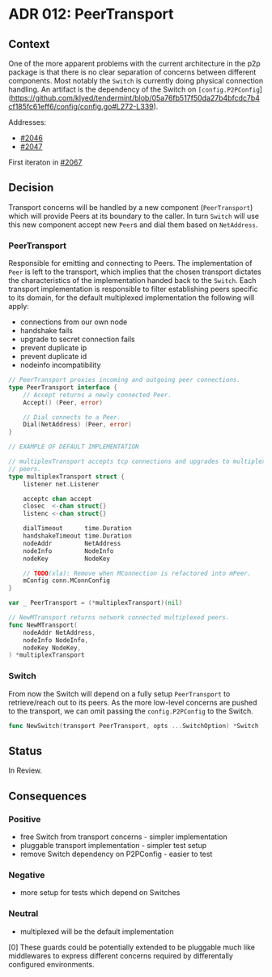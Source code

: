 # ADR 012: PeerTransport

## Context

One of the more apparent problems with the current architecture in the p2p
package is that there is no clear separation of concerns between different
components. Most notably the `Switch` is currently doing physical connection
handling. An artifact is the dependency of the Switch on
`[config.P2PConfig`](https://github.com/klyed/tendermint/blob/05a76fb517f50da27b4bfcdc7b4cf185fc61eff6/config/config.go#L272-L339).

Addresses:

- [#2046](https://github.com/klyed/tendermint/issues/2046)
- [#2047](https://github.com/klyed/tendermint/issues/2047)

First iteraton in [#2067](https://github.com/klyed/tendermint/issues/2067)

## Decision

Transport concerns will be handled by a new component (`PeerTransport`) which
will provide Peers at its boundary to the caller. In turn `Switch` will use
this new component accept new `Peer`s and dial them based on `NetAddress`.

### PeerTransport

Responsible for emitting and connecting to Peers. The implementation of `Peer`
is left to the transport, which implies that the chosen transport dictates the
characteristics of the implementation handed back to the `Switch`. Each
transport implementation is responsible to filter establishing peers specific
to its domain, for the default multiplexed implementation the following will
apply:

- connections from our own node
- handshake fails
- upgrade to secret connection fails
- prevent duplicate ip
- prevent duplicate id
- nodeinfo incompatibility

```go
// PeerTransport proxies incoming and outgoing peer connections.
type PeerTransport interface {
	// Accept returns a newly connected Peer.
	Accept() (Peer, error)

	// Dial connects to a Peer.
	Dial(NetAddress) (Peer, error)
}

// EXAMPLE OF DEFAULT IMPLEMENTATION

// multiplexTransport accepts tcp connections and upgrades to multiplexted
// peers.
type multiplexTransport struct {
	listener net.Listener

	acceptc chan accept
	closec  <-chan struct{}
	listenc <-chan struct{}

	dialTimeout      time.Duration
	handshakeTimeout time.Duration
	nodeAddr         NetAddress
	nodeInfo         NodeInfo
	nodeKey          NodeKey

	// TODO(xla): Remove when MConnection is refactored into mPeer.
	mConfig conn.MConnConfig
}

var _ PeerTransport = (*multiplexTransport)(nil)

// NewMTransport returns network connected multiplexed peers.
func NewMTransport(
	nodeAddr NetAddress,
	nodeInfo NodeInfo,
	nodeKey NodeKey,
) *multiplexTransport
```

### Switch

From now the Switch will depend on a fully setup `PeerTransport` to
retrieve/reach out to its peers. As the more low-level concerns are pushed to
the transport, we can omit passing the `config.P2PConfig` to the Switch.

```go
func NewSwitch(transport PeerTransport, opts ...SwitchOption) *Switch
```

## Status

In Review.

## Consequences

### Positive

- free Switch from transport concerns - simpler implementation
- pluggable transport implementation - simpler test setup
- remove Switch dependency on P2PConfig - easier to test

### Negative

- more setup for tests which depend on Switches

### Neutral

- multiplexed will be the default implementation

[0] These guards could be potentially extended to be pluggable much like
middlewares to express different concerns required by differentally configured
environments.
